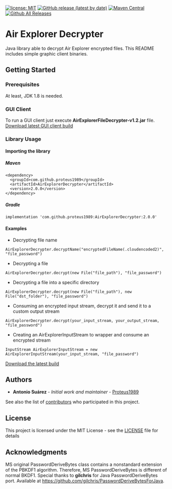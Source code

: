 [![license: MIT](https://img.shields.io/badge/License-MIT-green.svg)](https://github.com/Proteus1989/Air-Explorer-Decrypter/blob/master/LICENSE)
[![GitHub release (latest by date)](https://img.shields.io/github/v/release/Proteus1989/Air-Explorer-Decrypter)](https://github.com/Proteus1989/Air-Explorer-Decrypter/releases/latest)
[![Maven Central](https://img.shields.io/maven-central/v/com.github.proteus1989/AirExplorerDecrypter.svg?label=Maven%20Central)](https://search.maven.org/search?q=g:%22com.github.proteus1989%22%20AND%20a:%22AirExplorerDecrypter%22)
[![Github All Releases](https://img.shields.io/github/downloads/Proteus1989/Air-Explorer-Decrypter/total)](https://github.com/Proteus1989/Air-Explorer-Decrypter/releases)

# Air Explorer Decrypter

Java library able to decrypt Air Explorer encrypted files. This README includes simple graphic client binaries.

## Getting Started

### Prerequisites

At least, JDK 1.8 is needed.

### GUI Client

To run a GUI client just execute **AirExplorerFileDecrypter-v1.2.jar** file.<br>
[Download latest GUI client build](https://github.com/Proteus1989/Air-Explorer-Decrypter/releases/download/1.0.0/AirExplorerFileDecrypter-v1.2.jar)

### Library Usage

#### Importing the library

##### Maven

```
<dependency>
  <groupId>com.github.proteus1989</groupId>
  <artifactId>AirExplorerDecrypter</artifactId>
  <version>2.0.0</version>
</dependency>
```

##### Gradle

```
implementation 'com.github.proteus1989:AirExplorerDecrypter:2.0.0'
```

#### Examples

- Decrypting file name

```
AirExplorerDecrypter.decryptName("encryptedFileName(.cloudencoded2)", "file_password")
```

- Decrypting a file

```
AirExplorerDecrypter.decrypt(new File("file_path"), "file_password")
```

- Decrypting a file into a specific directory

```
AirExplorerDecrypter.decrypt(new File("file_path"), new File("dst_folder"), "file_password")
```

- Consuming an encrypted input stream, decrypt it and send it to a custom output stream

```
AirExplorerDecrypter.decrypt(your_input_stream, your_output_stream, "file_password")
```

- Creating an AirExplorerInputStream to wrapper and consume an encrypted stream

```
InputStream AirExplorerInputStream = new AirExplorerInputStream(your_input_stream, "file_password")
```

[Download the latest build](https://github.com/Proteus1989/Air-Explorer-Decrypter/releases/latest)

## Authors

* **Antonio Suárez** - *Initial work and maintainer* - [Proteus1989](https://github.com/Proteus1989)

See also the list of [contributors](https://github.com/Proteus1989/Air-Explorer-Decrypter/contributors) who participated
in this project.

## License

This project is licensed under the MIT License - see the [LICENSE](LICENSE) file for details

## Acknowledgments

MS original PasswordDeriveBytes class contains a nonstandard extension of the PBKDF1 algorithm. Therefore, MS
PasswordDeriveBytes is different of normal BKDF1.
Special thanks to **gilchris** for Java PasswordDeriveBytes port. Available
at https://github.com/gilchris/PasswordDeriveBytesForJava.
